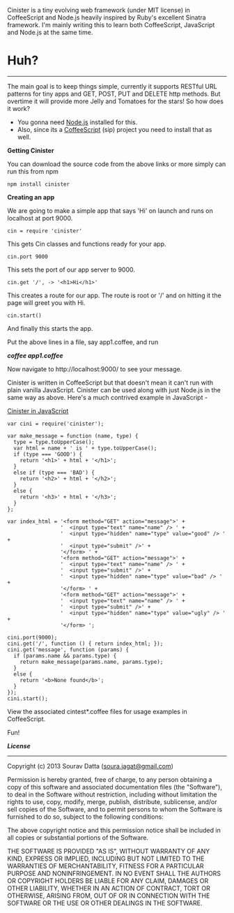 Cinister is a tiny evolving web framework  (under MIT license) in CoffeeScript and Node.js heavily inspired 
by Ruby's excellent Sinatra framework. I'm mainly writing this to learn both CoffeeScript, JavaScript and Node.js at the same time. 

Huh? 
======================
***


The main goal is to keep things simple, currently it supports RESTful URL patterns for tiny apps and GET, POST, PUT and DELETE http methods. 
But overtime it will provide more Jelly and Tomatoes for the stars! So how does it work? 

* You gonna need [Node.js](http://nodejs.org/) installed for this.
* Also, since its a [CoffeeScript](http://coffeescript.org/) (sip) project you need to install that as well.

**Getting Cinister**

You can download the source code from the above links or more simply can run this from npm

`npm install cinister`

**Creating an app**

We are going to make a simple app that says 'Hi' on launch and runs on localhost at port 9000.

`cin = require 'cinister'`

This gets Cin classes and functions ready for your app.

`cin.port 9000`

This sets the port of our app server to 9000.

`cin.get '/', -> '<h1>Hi</h1>'`

This creates a route for our app. The route is root or '/' and on hitting it the page will greet you with Hi.

`cin.start()`

And finally this starts the app. 

Put the above lines in a file, say app1.coffee, and run 

_**coffee app1.coffee**_

Now navigate to http://localhost:9000/ to see your message. 

Cinister is written in CoffeeScript but that doesn't mean it can't run with plain vanilla JavaScript. Cinister can be used along with just Node.js in the same way as above. Here's a much contrived example in JavaScript -

[Cinister in JavaScript](https://gist.github.com/souravdatta/5538500)

    var cini = require('cinister');
 
    var make_message = function (name, type) {
      type = type.toUpperCase();
      var html = name + ' is ' + type.toUpperCase();
      if (type === 'GOOD') {
        return '<h1>' + html + '</h1>';
      }
      else if (type === 'BAD') {
        return '<h2>' + html + '</h2>';
      }
      else {
        return '<h3>' + html + '</h3>';
      }
    };
  
    var index_html = '<form method="GET" action="message">' +
                     '  <input type="text" name="name" /> ' +
                     '  <input type="hidden" name="type" value="good" /> ' +
                     '  <input type="submit" />' +
                     '</form> ' +
                     '<form method="GET" action="message">' +
                     '  <input type="text" name="name" /> ' +
                     '  <input type="submit" />' +
                     '  <input type="hidden" name="type" value="bad" /> ' +
                     '</form> ' +
                     '<form method="GET" action="message">' +
                     '  <input type="text" name="name" /> ' +
                     '  <input type="submit" />' +
                     '  <input type="hidden" name="type" value="ugly" /> ' +                 
                     '</form> ';
                 
    cini.port(9000);
    cini.get('/', function () { return index_html; });
    cini.get('message', function (params) {
      if (params.name && params.type) {
        return make_message(params.name, params.type);
      }
      else {
        return '<b>None found</b>';
      }
    });
    cini.start();

<script src="https://gist.github.com/souravdatta/5538500.js"></script>

View the associated cintest*.coffee files for usage examples in CoffeeScript.

Fun!

***License***
***
Copyright (c) 2013 Sourav Datta (soura.jagat@gmail.com)

Permission is hereby granted, free of charge, to any person obtaining a copy of this software and associated 
documentation files (the "Software"), to deal in the Software without restriction, including without limitation the 
rights to use, copy, modify, merge, publish, distribute, sublicense, and/or sell copies of the Software, and to permit 
persons to whom the Software is furnished to do so, subject to the following conditions:

The above copyright notice and this permission notice shall be included in all copies or substantial portions of the 
Software.

THE SOFTWARE IS PROVIDED "AS IS", WITHOUT WARRANTY OF ANY KIND, EXPRESS OR IMPLIED, INCLUDING BUT NOT LIMITED TO THE 
WARRANTIES OF MERCHANTABILITY, FITNESS FOR A PARTICULAR PURPOSE AND NONINFRINGEMENT. IN NO EVENT SHALL THE AUTHORS 
OR COPYRIGHT HOLDERS BE LIABLE FOR ANY CLAIM, DAMAGES OR OTHER LIABILITY, WHETHER IN AN ACTION OF CONTRACT, 
TORT OR OTHERWISE, ARISING FROM, OUT OF OR IN CONNECTION WITH THE SOFTWARE OR THE USE OR OTHER DEALINGS IN THE SOFTWARE.
